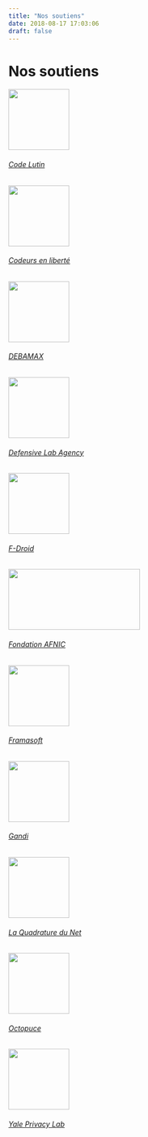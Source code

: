 ```yaml
---
title: "Nos soutiens"
date: 2018-08-17 17:03:06
draft: false
---
```


# Nos soutiens

<div class="row justify-content-md-center">
    <div class="col-lg-4 col-sm-6 text-center">
        <a href="https://www.codelutin.com/">
            <img src="/media/partners/logo-code-lutin.svg" width="120px" height="120px" class="mt-3 ml-auto mr-auto"/>
            <div class="card-body">
                <h6 class="card-title">Code Lutin</h6>
            </div>
        </a>
    </div>
    <div class="col-lg-4 col-sm-6 text-center">
        <a href="https://www.codeursenliberté.fr/">
            <img src="/media/partners/codeurs-en-liberte.svg" width="120px" height="120px"class="mt-3 ml-auto mr-auto"/>
            <div class="card-body">
                <h6 class="card-title">Codeurs en liberté</h6>
            </div>
        </a>
    </div>
    <div class="col-lg-4 col-sm-6 text-center">
        <a href="https://debamax.com/fr/">
            <img src="/media/partners/debamax.svg" width="120px" height="120px"class="mt-3 ml-auto mr-auto"/>
            <div class="card-body">
                <h6 class="card-title">DEBAMAX</h6>
            </div>
        </a>
    </div>
    <div class="col-lg-4 col-sm-6 text-center">
        <a href="https://defensive-lab.agency/">
            <img src="/media/partners/logo_DLA.svg" width="120px" height="120px"class="mt-3 ml-auto mr-auto"/>
            <div class="card-body">
                <h6 class="card-title">Defensive Lab Agency</h6>
            </div>
        </a>
    </div>
    <div class="col-lg-4 col-sm-6 text-center">
        <a href="https://f-droid.org/">
            <img src="/media/partners/fdroid.svg" width="120px" height="120px" class="mt-3 ml-auto mr-auto"/>
            <div class="card-body">
                <h6 class="card-title">F-Droid</h6>
            </div>
        </a>
    </div>
    <div class="col-lg-4 col-sm-6 text-center">
        <a href="https://www.fondation-afnic.fr">
            <img src="/media/partners/fondation-Afnic.png" width="260px" height="120px"class="mt-3 ml-auto mr-auto"/>
            <div class="card-body">
                <h6 class="card-title">Fondation AFNIC</h6>
            </div>
        </a>
    </div>
    <div class="col-lg-4 col-sm-6 text-center">
        <a href="https://framasoft.org/">
            <img src="/media/partners/framasoft.png" width="120px" height="120px" class="mt-3 ml-auto mr-auto"/>
            <div class="card-body">
                <h6 class="card-title">Framasoft</h6>
            </div>
        </a>
    </div>
    <div class="col-lg-4 col-sm-6 text-center">
        <a href="https://www.gandi.net/">
            <img src="/media/partners/gandi.png" width="120px" height="120px" class="mt-3 ml-auto mr-auto"/>
            <div class="card-body">
                <h6 class="card-title">Gandi</h6>
            </div>
        </a>
    </div>
    <div class="col-lg-4 col-sm-6 text-center">
        <a href="https://www.laquadrature.net/">
            <img src="/media/partners/lqdn.svg" width="120px" height="120px" class="mt-3 ml-auto mr-auto"/>
            <div class="card-body">
                <h6 class="card-title">La Quadrature du Net</h6>
            </div>
        </a>
    </div>
    <div class="col-lg-4 col-sm-6 text-center">
        <a href="https://www.octopuce.fr/">
            <img src="/media/partners/octopuce.svg" width="120px" height="120px" class="mt-3 ml-auto mr-auto"/>
            <div class="card-body">
                <h6 class="card-title">Octopuce</h6>
            </div>
        </a>
    </div>
    <div class="col-lg-4 col-sm-6 text-center">
        <a href="https://privacylab.yale.edu/">
            <img src="/media/partners/yale-privacy-lab.png" width="120px" height="120px" class="mt-3 ml-auto mr-auto"/>
            <div class="card-body">
                <h6 class="card-title">Yale Privacy Lab</h6>
            </div>
        </a>
    </div>
</div>
